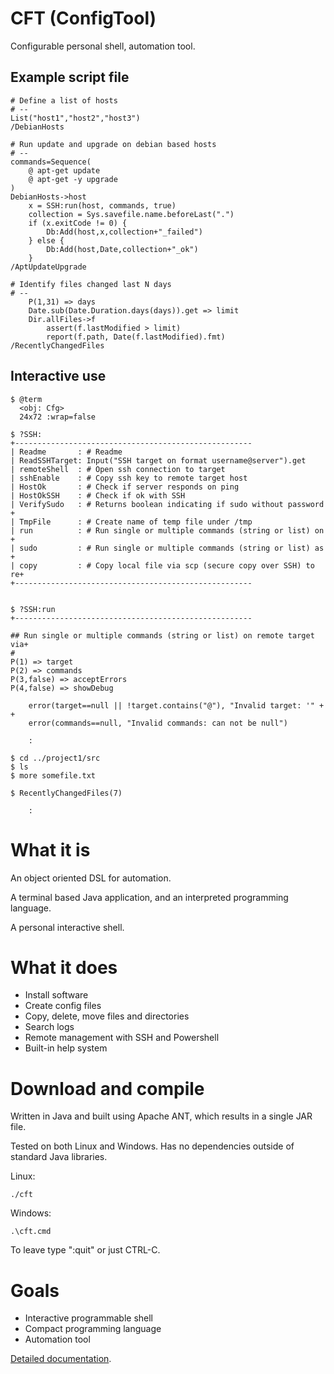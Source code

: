 

# CFT (ConfigTool)

Configurable personal shell, automation tool.

## Example script file

```
# Define a list of hosts
# --
List("host1","host2","host3")
/DebianHosts

# Run update and upgrade on debian based hosts
# --
commands=Sequence(
	@ apt-get update
	@ apt-get -y upgrade
)
DebianHosts->host 
	x = SSH:run(host, commands, true)
	collection = Sys.savefile.name.beforeLast(".")
	if (x.exitCode != 0) {
		Db:Add(host,x,collection+"_failed")
	} else {
		Db:Add(host,Date,collection+"_ok")
	}
/AptUpdateUpgrade

# Identify files changed last N days
# --
	P(1,31) => days
	Date.sub(Date.Duration.days(days)).get => limit
	Dir.allFiles->f 
		assert(f.lastModified > limit) 
		report(f.path, Date(f.lastModified).fmt)
/RecentlyChangedFiles

```

## Interactive use


```
$ @term
  <obj: Cfg>
  24x72 :wrap=false

$ ?SSH:
+-----------------------------------------------------
| Readme       : # Readme
| ReadSSHTarget: Input("SSH target on format username@server").get
| remoteShell  : # Open ssh connection to target
| sshEnable    : # Copy ssh key to remote target host
| HostOk       : # Check if server responds on ping
| HostOkSSH    : # Check if ok with SSH
| VerifySudo   : # Returns boolean indicating if sudo without password +
| TmpFile      : # Create name of temp file under /tmp
| run          : # Run single or multiple commands (string or list) on +
| sudo         : # Run single or multiple commands (string or list) as +
| copy         : # Copy local file via scp (secure copy over SSH) to re+
+-----------------------------------------------------


$ ?SSH:run
+-----------------------------------------------------

## Run single or multiple commands (string or list) on remote target via+
#
P(1) => target 
P(2) => commands
P(3,false) => acceptErrors
P(4,false) => showDebug

    error(target==null || !target.contains("@"), "Invalid target: '" + +
    error(commands==null, "Invalid commands: can not be null")

	:

$ cd ../project1/src
$ ls
$ more somefile.txt

$ RecentlyChangedFiles(7)
    
    :
```

# What it is

An object oriented DSL for automation.

A terminal based Java application, and an interpreted programming language.

A personal interactive shell.

# What it does

- Install software
- Create config files
- Copy, delete, move files and directories
- Search logs
- Remote management with SSH and Powershell
- Built-in help system

# Download and compile

Written in Java and built using Apache ANT, which results in a single JAR file. 

Tested on both Linux and Windows. Has no dependencies outside of standard Java libraries.


Linux: 

```
./cft
```

Windows:

```
.\cft.cmd
```

To leave type ":quit" or just CTRL-C.



# Goals

- Interactive programmable shell
- Compact programming language
- Automation tool



[Detailed documentation](doc/Doc.md).

